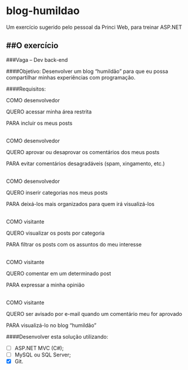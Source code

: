 # blog-humildao
Um exercício sugerido pelo pessoal da Princi Web, para treinar ASP.NET

##O exercício
------------------------------------------------------------------------------------------

###Vaga – Dev back-end

####Objetivo:
Desenvolver um blog “humildão” para que eu possa compartilhar minhas experiências com programação.

####Requisitos:

COMO desenvolvedor

QUERO acessar minha área restrita

PARA incluir os meus posts

<br/>
COMO desenvolvedor

QUERO aprovar ou desaprovar os comentários dos meus posts

PARA evitar comentários desagradáveis (spam, xingamento, etc.)

<br/>
COMO desenvolvedor

QUERO inserir categorias nos meus posts

PARA deixá-los mais organizados para quem irá visualizá-los

<br/>
COMO visitante

QUERO visualizar os posts por categoria

PARA filtrar os posts com os assuntos do meu interesse

<br/>
COMO visitante

QUERO comentar em um determinado post

PARA expressar a minha opinião

<br/>
COMO visitante

QUERO ser avisado por e-mail quando um comentário meu for aprovado

PARA visualizá-lo no blog “humildão”


####Desenvolver esta solução utilizando:
- [ ] ASP.NET MVC (C#);
- [ ] MySQL ou SQL Server;
- [x] Git.
